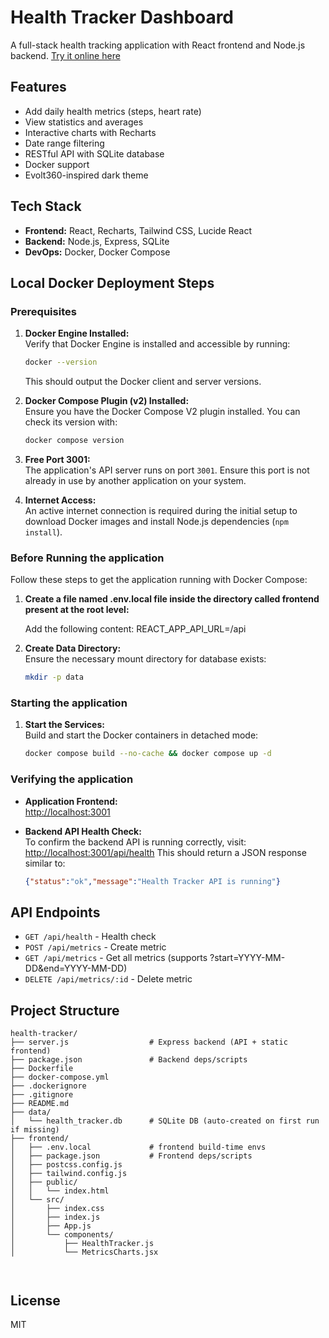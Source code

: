 # Health Tracker Dashboard

A full-stack health tracking application with React frontend and Node.js backend. [Try it online here](https://health-tracker-y9ki.onrender.com "Health Tracker Dashboard")

## Features

- Add daily health metrics (steps, heart rate)
- View statistics and averages
- Interactive charts with Recharts
- Date range filtering
- RESTful API with SQLite database
- Docker support
- Evolt360-inspired dark theme

## Tech Stack

- **Frontend:** React, Recharts, Tailwind CSS, Lucide React
- **Backend:** Node.js, Express, SQLite
- **DevOps:** Docker, Docker Compose

## Local Docker Deployment Steps

### Prerequisites

1.  **Docker Engine Installed:**  
    Verify that Docker Engine is installed and accessible by running:
    ```bash
    docker --version
    ```
    This should output the Docker client and server versions.

2.  **Docker Compose Plugin (v2) Installed:**  
    Ensure you have the Docker Compose V2 plugin installed. You can check its version with:
    ```bash
    docker compose version
    ```
    
3.  **Free Port 3001:**  
    The application's API server runs on port `3001`. Ensure this port is not already in use by another application on your system.

4.  **Internet Access:**  
    An active internet connection is required during the initial setup to download Docker images and install Node.js dependencies (`npm install`).

### Before Running the application

Follow these steps to get the application running with Docker Compose:

1.  **Create a file named .env.local file inside the directory called frontend present at the root level:**  

	Add the following content:
	REACT_APP_API_URL=/api

2.  **Create Data Directory:**  
    Ensure the necessary mount directory for database exists:
    ```bash
    mkdir -p data
    ```

### Starting the application

1.  **Start the Services:**  
    Build and start the Docker containers in detached mode:
    ```bash
    docker compose build --no-cache && docker compose up -d
    ```
    
### Verifying the application

* **Application Frontend:**  
    [http://localhost:3001](http://localhost:3001)

* **Backend API Health Check:**  
    To confirm the backend API is running correctly, visit:
    [http://localhost:3001/api/health](http://localhost:3001/api/health)
    This should return a JSON response similar to:
    ```json
    {"status":"ok","message":"Health Tracker API is running"}
    ```

## API Endpoints

- `GET /api/health` - Health check
- `POST /api/metrics` - Create metric
- `GET /api/metrics` - Get all metrics (supports ?start=YYYY-MM-DD&end=YYYY-MM-DD)
- `DELETE /api/metrics/:id` - Delete metric

## Project Structure

```
health-tracker/
├── server.js                  # Express backend (API + static frontend)
├── package.json               # Backend deps/scripts
├── Dockerfile
├── docker-compose.yml
├── .dockerignore
├── .gitignore
├── README.md
├── data/
│   └── health_tracker.db      # SQLite DB (auto-created on first run if missing)
├── frontend/
│   ├── .env.local             # frontend build-time envs
│   ├── package.json           # Frontend deps/scripts
│   ├── postcss.config.js
│   ├── tailwind.config.js
│   ├── public/
│   │   └── index.html
│   └── src/
│       ├── index.css
│       ├── index.js
│       ├── App.js
│       └── components/
│           ├── HealthTracker.js
│           └── MetricsCharts.jsx



```


## License

MIT

